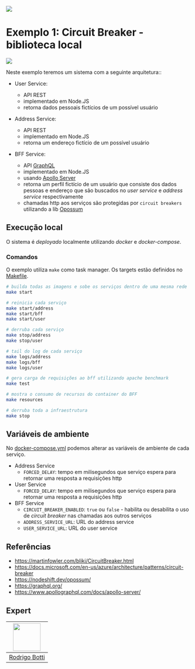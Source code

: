 ![](https://storage.googleapis.com/golden-wind/experts-club/capa-github.svg)

# Exemplo 1: Circuit Breaker - biblioteca local

![](/.github/assets/example-1.png)

Neste exemplo teremos um sistema com a seguinte arquitetura::

- User Service:
    - API REST
    - implementado em Node.JS
    - retorna dados pessoais fictícios de um possível usuário

- Address Service:
    - API REST
    - implementado em Node.JS
    - retorna um endereço fictício de um possível usuário

- BFF Service:
    - API [GraphQL](https://graphql.org/)
    - implementado em Node.JS
    - usando [Apollo Server](https://www.apollographql.com/docs/apollo-server/)
    - retorna um perfil fictício de um usuário que consiste dos dados pessoas e endereço que são buscados no _user service_ e _address service_ respectivamente 
    - chamadas http aos serviços são protegidas por `circuit breakers` utilizando a lib [Opossum](https://nodeshift.dev/opossum/)

## Execução local

O sistema é _deployado_ localmente utilizando _docker_ e _docker-compose_.

### Comandos

O exemplo utiliza `make` como task manager. 
Os targets estão definidos no [Makefile](./Makefile).

```sh
# builda todas as imagens e sobe os serviços dentro de uma mesma rede
make start

# reinicia cada serviço
make start/address
make start/bff
make start/user

# derruba cada serviço
make stop/address
make stop/user

# tail do log de cada serviço
make logs/address
make logs/bff
make logs/user

# gera carga de requisições ao bff utilizando apache benchmark
make test

# mostra o consumo de recursos do container do BFF
make resources

# derruba toda a infraestrutura
make stop
```

## Variáveis de ambiente

No [docker-compose.yml](./docker-compose.yml) podemos alterar as variáveis de ambiente de cada serviço.

- Address Service
    - `FORCED_DELAY`: tempo em milisegundos que serviço espera para retornar uma resposta a requisições http
- User Service
    - `FORCED_DELAY`: tempo em milisegundos que serviço espera para retornar uma resposta a requisições http
- BFF Service
    - `CIRCUIT_BREAKER_ENABLED`: `true` ou `false` - habilita ou desabilita o uso de _circuit breaker_ nas chamadas aos outros serviços
    - `ADDRESS_SERVICE_URL`: URL do address service
    - `USER_SERVICE_URL`: URL do user service


## Referências
- https://martinfowler.com/bliki/CircuitBreaker.html
- https://docs.microsoft.com/en-us/azure/architecture/patterns/circuit-breaker
- https://nodeshift.dev/opossum/
- https://graphql.org/
- https://www.apollographql.com/docs/apollo-server/


## Expert

| [<img src="https://avatars.githubusercontent.com/u/5365992?v=4" width="75px">](https://github.com/rodrigobotti) |
| :-: |
| [Rodrigo Botti](https://github.com/rodrigobotti) |
